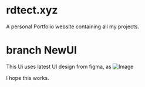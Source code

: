 # rdtect.xyz
A personal Portfolio website containing all my projects. 
# branch NewUI

This Ui uses latest UI design from figma, as ![Image](./static/design.excalidraw.jpeg)

I hope this works.

